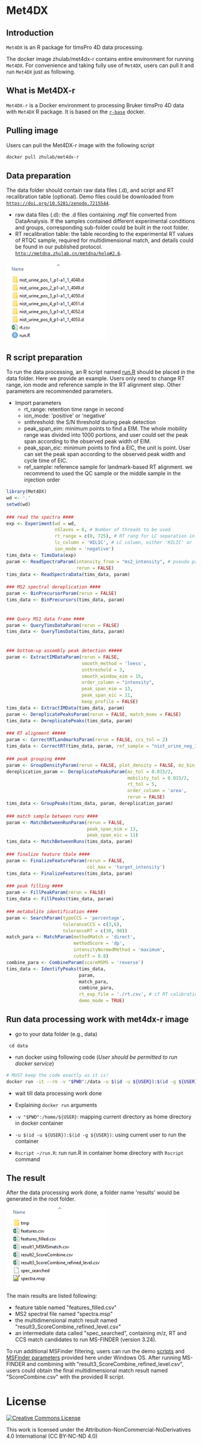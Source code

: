 # Met4DX

## Introduction
`Met4DX` is an R package for timsPro 4D data processing.

The docker image zhulab/met4dx-r contains entire environment for running `Met4DX`. For convenience and taking fully use of `Met4DX`, users can pull it and run `Met4DX` just as following.

## What is Met4DX-r

`Met4DX-r` is a Docker environment to processing Bruker timsPro 4D data with `Met4DX` R package. It is based on the [`r-base`](https://hub.docker.com/_/r-base/) docker.

## Pulling image

Users can pull the Met4DX-r image with the following script

```bash
docker pull zhulab/met4dx-r
```

## Data preparation

The data folder should contain raw data files (.d), and script and RT recalibration table (optional). Demo files could be downloaded from [`https://doi.org/10.5281/zenodo.7215544`](https://doi.org/10.5281/zenodo.7215544).
- raw data files (.d): the .d files containing .mgf file converted from DataAnalysis. If the samples contained different experimental conditions and groups, corresponding sub-folder could be built in the root folder.
- RT recalibration table: the table recording to the experimental RT values of RTQC sample, required for multidimensional match, and details could be found in our published protocol. [`http://metdna.zhulab.cn/metdna/help#2.6`](http://metdna.zhulab.cn/metdna/help#2.6).

![Prepared data data](extra/imgs/file_prepare.png)

## R script preparation
To run the data processing, an R script named [run.R](extra/run.R) should be placed in the data folder.
Here we provide an example. Users only need to change RT range,  ion mode and reference sample in the RT alignment step. Other parameters are recommended parameters.
- Import parameters
  - rt_range: retention time range in second
  - ion_mode: 'positive' or 'negative'
  - snthreshold: the S/N threshold during peak detection
  - peak_span_eim: minimum points to find a EIM. The whole mobility range was divided into 1000 portions, and user could set the peak span according to the observed peak width of EIM.
  - peak_span_eic:  minimum points to find a EIC, the unit is point. User can set the peak span according to the observed peak width and cycle time of EIC.
  - ref_sample: reference sample for landmark-based RT alignment. we recommend to used the QC sample or the middle sample in the injection order

```R
library(Met4DX)
wd <- '.'
setwd(wd)

### read the spectra ####
exp <- Experiment(wd = wd,
                  nSlaves = 6, # Number of threads to be used
                  rt_range = c(0, 725), # RT rang for LC separation in seconds
                  lc_column = 'HILIC', # LC column, either 'HILIC' or 'RP'
                  ion_mode = 'negative')
tims_data <- TimsData(exp)
param <- ReadSpectraParam(intensity_from = "ms2_intensity", # pseudo presursor intensity when fragmentation
                          rerun = FALSE)
tims_data <- ReadSpectraData(tims_data, param)

### MS2 spectral dereplication ####
param <- BinPrecursorParam(rerun = FALSE)
tims_data <- BinPrecursors(tims_data, param)


### Query MS1 data frame ####
param <- QueryTimsDataParam(rerun = FALSE)
tims_data <- QueryTimsData(tims_data, param)


### bottom-up assembly peak detection #####
param <- ExtractIMDataParam(rerun = FALSE,
                            smooth_method = 'loess',
                            snthreshold = 3,
                            smooth_window_eim = 15,
                            order_column = "intensity",
                            peak_span_eim = 13,
                            peak_span_eic = 11,
                            keep_profile = FALSE)
tims_data <- ExtractIMData(tims_data, param)
param <- DereplicatePeaksParam(rerun = FALSE, match_msms = FALSE)
tims_data <- DereplicatePeaks(tims_data, param)

### RT alignment #####
param <- CorrectRTLandmarksParam(rerun = FALSE, ccs_tol = 2)
tims_data <- CorrectRT(tims_data, param, ref_sample = "nist_urine_neg_1_p1-a1_1_4095.d")

### peak grouping ####
param <- GroupDensityParam(rerun = FALSE, plot_density = FALSE, mz_bin_size = 0.015)
dereplication_param <- DereplicatePeaksParam(mz_tol = 0.015/2, 
                                             mobility_tol = 0.015/2,
                                             rt_tol = 5, 
                                             order_column = 'area',
                                             rerun = FALSE)
tims_data <- GroupPeaks(tims_data, param, dereplication_param)

### match sample between runs ####
param <- MatchBetweenRunParam(rerun = FALSE,
                              peak_span_eim = 13,
                              peak_span_eic = 11)
tims_data <- MatchBetweenRuns(tims_data, param)

### finalize feature tbale ####
param <- FinalizeFeatureParam(rerun = FALSE,
                              col_max = 'target_intensity')
tims_data <- FinalizeFeatures(tims_data, param)

### peak filling ####
param <- FillPeakParam(rerun = FALSE)
tims_data <- FillPeaks(tims_data, param)

### metabolite identification ####
param <- SearchParam(typeCCS = 'percentage',
                     toleranceCCS = c(3,6),
                     toleranceRT = c(30, 90))
match_para <- MatchParam(methodMatch = 'direct',
                         methodScore = 'dp',
                         intensityNormedMethod = 'maximum',
                         cutoff = 0.8)
combine_para <- CombineParam(scoreMSMS = 'reverse')
tims_data <- IdentifyPeaks(tims_data,
                           param,
                           match_para,
                           combine_para,
                           rt_exp_file = './rt.csv', # if RT calibration file is provided
                           demo_mode = TRUE)
```

## Run data processing work with met4dx-r image

- go to your data folder (e.g., data)

```base
 cd data
```

- run docker using following code (*User should be permitted to run docker service*)

```bash
# MUST keep the code exactly as it is!
docker run -it --rm -v "$PWD":/data -u $(id -u ${USER}):$(id -g ${USER}) zhulab/met4dx-r Rscript run.R
```

- wait till data processing work done

- Explaining `docker run` arguments

- `-v "$PWD":/home/${USER}`: mapping current directory as home directory in docker container

- `-u $(id -u ${USER}):$(id -g ${USER})`: using current user to run the container

- `Rscript ~/run.R`: run run.R in container home directory with `Rscript`  command

## The result 

After the data processing work done, a folder name 'results' would be generated in the root folder. 

![Example results](extra/imgs/result.png)

The main results are listed following:
- feature table named "features_filled.csv"
- MS2 spectral file named "spectra.msp" 
- the multidimensional match result named "result3_ScoreCombine_refined_level.csv"
- an intermediate data called "spec_searched", containing m/z, RT and CCS match candidates to run MS-FINDER (version 3.24).

To run additional MSFinder filtering, users can run the demo [scripts](extra/ForMSFinder/combine_final_result.R) and [MSFinder parameters](extra/ForMSFinder/MsfinderConsoleApp-Param.txt) provided here under Windows OS.
After running MS-FINDER and combining with "result3_ScoreCombine_refined_level.csv", users could obtain the final multidimensional match result named "ScoreCombine.csv" with the provided R script.
 
# License
<a rel="license" href="https://creativecommons.org/licenses/by-nc-nd/4.0/"><img alt="Creative Commons License" style="border-width:0" src="https://i.creativecommons.org/l/by-nc-nd/4.0/88x31.png" /></a>

This work is licensed under the Attribution-NonCommercial-NoDerivatives 4.0 International (CC BY-NC-ND 4.0)
